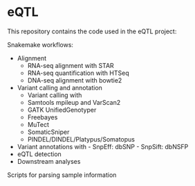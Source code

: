 # eQTL

This repository contains the code used in the eQTL project:

Snakemake workflows:
  - Alignment
    - RNA-seq alignment with STAR
    - RNA-seq quantification with HTSeq
    - DNA-seq alignment with bowtie2
  - Variant calling and annotation
    - Variant calling with
	- Samtools mpileup and VarScan2
	- GATK UnifiedGenotyper
	- Freebayes
	- MuTect
	- SomaticSniper
	- PINDEL/DINDEL/Platypus/Somatopus
   - Variant annotations with
	- SnpEff: dbSNP
	- SnpSift: dbNSFP
  - eQTL detection
  - Downstream analyses

Scripts for parsing sample information
